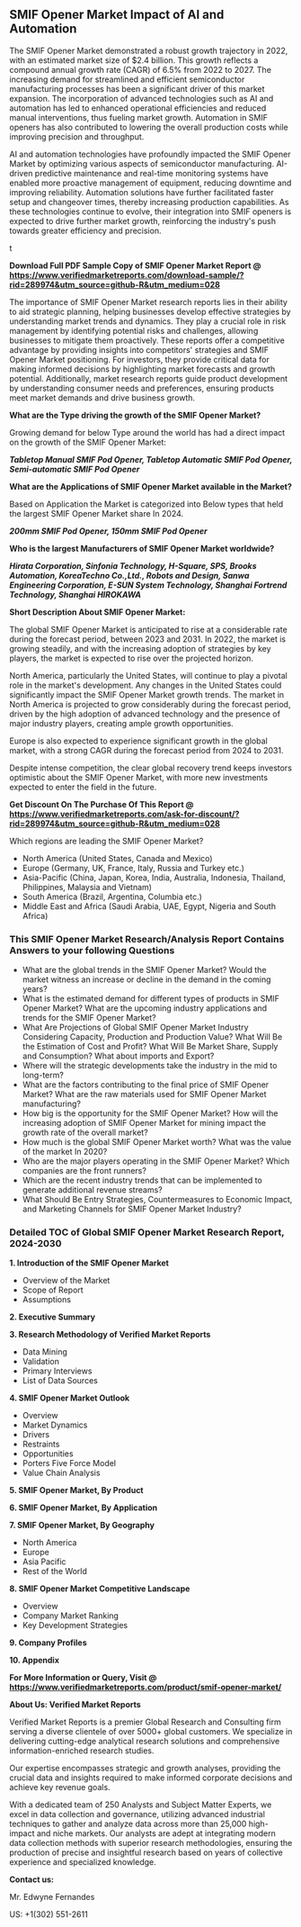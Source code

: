 <h2>SMIF Opener Market Impact of AI and Automation</h2><p>The SMIF Opener Market demonstrated a robust growth trajectory in 2022, with an estimated market size of $2.4 billion. This growth reflects a compound annual growth rate (CAGR) of 6.5% from 2022 to 2027. The increasing demand for streamlined and efficient semiconductor manufacturing processes has been a significant driver of this market expansion. The incorporation of advanced technologies such as AI and automation has led to enhanced operational efficiencies and reduced manual interventions, thus fueling market growth. Automation in SMIF openers has also contributed to lowering the overall production costs while improving precision and throughput.</p><p>AI and automation technologies have profoundly impacted the SMIF Opener Market by optimizing various aspects of semiconductor manufacturing. AI-driven predictive maintenance and real-time monitoring systems have enabled more proactive management of equipment, reducing downtime and improving reliability. Automation solutions have further facilitated faster setup and changeover times, thereby increasing production capabilities. As these technologies continue to evolve, their integration into SMIF openers is expected to drive further market growth, reinforcing the industry's push towards greater efficiency and precision.</p>t</p><p id="" class=""><strong>Download Full PDF Sample Copy of SMIF Opener Market Report @ <a href="https://www.verifiedmarketreports.com/download-sample/?rid=289974&utm_source=github-R&utm_medium=028" target="_blank">https://www.verifiedmarketreports.com/download-sample/?rid=289974&utm_source=github-R&utm_medium=028</a></strong></p><p>The importance of&nbsp;SMIF Opener Market research reports lies in their ability to aid strategic planning, helping businesses develop effective strategies by understanding market trends and dynamics. They play a crucial role in risk management by identifying potential risks and challenges, allowing businesses to mitigate them proactively. These reports offer a competitive advantage by providing insights into competitors' strategies and SMIF Opener Market positioning. For investors, they provide critical data for making informed decisions by highlighting market forecasts and growth potential. Additionally, market research reports guide product development by understanding consumer needs and preferences, ensuring products meet market demands and drive business growth.</p><p><strong>What are the&nbsp;Type driving the growth of the SMIF Opener Market?</strong></p><p id="" class="">Growing demand for below Type around the world has had a direct impact on the growth of the SMIF Opener Market:</p><em><strong>Tabletop Manual SMIF Pod Opener, Tabletop Automatic SMIF Pod Opener, Semi-automatic SMIF Pod Opener</strong></em></p><strong>What are the&nbsp;Applications&nbsp;of SMIF Opener Market available in the Market?</strong></p><p id="" class="">Based on Application the Market is categorized into Below types that held the largest SMIF Opener Market share In 2024.</p><em><strong>200mm SMIF Pod Opener, 150mm SMIF Pod Opener</strong></em></p><strong>Who is the largest Manufacturers of SMIF Opener Market worldwide?</strong></p><p><em><strong>Hirata Corporation, Sinfonia Technology, H-Square, SPS, Brooks Automation, KoreaTechno Co.,Ltd., Robots and Design, Sanwa Engineering Corporation, E-SUN System Technology, Shanghai Fortrend Technology, Shanghai HIROKAWA</strong></em></p><p id="" class=""><strong>Short Description About SMIF Opener Market:</strong></p><p>The global SMIF Opener Market is anticipated to rise at a considerable rate during the forecast period, between 2023 and 2031. In 2022, the market is growing steadily, and with the increasing adoption of strategies by key players, the market is expected to rise over the projected horizon.</p><p>North America, particularly the United States, will continue to play a pivotal role in the market's development. Any changes in the United States could significantly impact the SMIF Opener Market growth trends. The market in North America is projected to grow considerably during the forecast period, driven by the high adoption of advanced technology and the presence of major industry players, creating ample growth opportunities.</p><p>Europe is also expected to experience significant growth in the global market, with a strong CAGR during the forecast period from 2024 to 2031.</p><p>Despite intense competition, the clear global recovery trend keeps investors optimistic about the SMIF Opener Market, with more new investments expected to enter the field in the future.</p><p id="" class=""><strong>Get Discount On The Purchase Of This Report @ <a href="https://www.verifiedmarketreports.com/ask-for-discount/?rid=289974&utm_source=github-R&utm_medium=028" target="_blank">https://www.verifiedmarketreports.com/ask-for-discount/?rid=289974&utm_source=github-R&utm_medium=028</a></strong></p>Which regions are leading the SMIF Opener Market?</p><ul><li>North America (United States, Canada and Mexico)</li><li>Europe (Germany, UK, France, Italy, Russia and Turkey etc.)</li><li>Asia-Pacific (China, Japan, Korea, India, Australia, Indonesia, Thailand, Philippines, Malaysia and Vietnam)</li><li>South America (Brazil, Argentina, Columbia etc.)</li><li>Middle East and Africa (Saudi Arabia, UAE, Egypt, Nigeria and South Africa)</li></ul><h3 id="" class="">This SMIF Opener Market Research/Analysis Report Contains Answers to your following Questions</h3><ul><li>What are the global trends in the SMIF Opener Market? Would the market witness an increase or decline in the demand in the coming years?</li><li>What is the estimated demand for different types of products in SMIF Opener Market? What are the upcoming industry applications and trends for the SMIF Opener Market?</li><li>What Are Projections of Global SMIF Opener Market Industry Considering Capacity, Production and Production Value? What Will Be the Estimation of Cost and Profit? What Will Be Market Share, Supply and Consumption? What about imports and Export?</li><li>Where will the strategic developments take the industry in the mid to long-term?</li><li>What are the factors contributing to the final price of SMIF Opener Market? What are the raw materials used for SMIF Opener Market manufacturing?</li><li>How big is the opportunity for the SMIF Opener Market? How will the increasing adoption of SMIF Opener Market for mining impact the growth rate of the overall market?</li><li>How much is the global SMIF Opener Market worth? What was the value of the market In 2020?</li><li>Who are the major players operating in the SMIF Opener Market? Which companies are the front runners?</li><li>Which are the recent industry trends that can be implemented to generate additional revenue streams?</li><li>What Should Be Entry Strategies, Countermeasures to Economic Impact, and Marketing Channels for SMIF Opener Market Industry?</li></ul><h3 id="" class="">Detailed TOC of Global SMIF Opener Market Research Report, 2024-2030</h3><p id="" class=""><strong>1. Introduction of the SMIF Opener Market</strong></p><ul><li>Overview of the Market</li><li>Scope of Report</li><li>Assumptions</li></ul><p id="" class=""><strong>2. Executive Summary</strong></p><p id="" class=""><strong>3. Research Methodology of Verified Market Reports</strong></p><ul><li>Data Mining</li><li>Validation</li><li>Primary Interviews</li><li>List of Data Sources</li></ul><p id="" class=""><strong>4. SMIF Opener Market Outlook</strong></p><ul><li>Overview</li><li>Market Dynamics</li><li>Drivers</li><li>Restraints</li><li>Opportunities</li><li>Porters Five Force Model</li><li>Value Chain Analysis</li></ul><p id="" class=""><strong>5. SMIF Opener Market, By Product</strong></p><p id="" class=""><strong>6. SMIF Opener Market, By Application</strong></p><p id="" class=""><strong>7. SMIF Opener Market, By Geography</strong></p><ul><li>North America</li><li>Europe</li><li>Asia Pacific</li><li>Rest of the World</li></ul><p id="" class=""><strong>8. SMIF Opener Market Competitive Landscape</strong></p><ul><li>Overview</li><li>Company Market Ranking</li><li>Key Development Strategies</li></ul><p id="" class=""><strong>9. Company Profiles</strong></p><p id="" class=""><strong>10. Appendix</strong></p><p id="" class=""><strong>For More Information or Query, Visit @ <a href="https://www.verifiedmarketreports.com/product/smif-opener-market/" target="_blank">https://www.verifiedmarketreports.com/product/smif-opener-market/</a></strong></p><p id="" class=""><strong>About Us: Verified Market Reports</strong></p><p id="" class="">Verified Market Reports is a premier Global Research and Consulting firm serving a diverse clientele of over 5000+ global customers. We specialize in delivering cutting-edge analytical research solutions and comprehensive information-enriched research studies.</p><p id="" class="">Our expertise encompasses strategic and growth analyses, providing the crucial data and insights required to make informed corporate decisions and achieve key revenue goals.</p><p id="" class="">With a dedicated team of 250 Analysts and Subject Matter Experts, we excel in data collection and governance, utilizing advanced industrial techniques to gather and analyze data across more than 25,000 high-impact and niche markets. Our analysts are adept at integrating modern data collection methods with superior research methodologies, ensuring the production of precise and insightful research based on years of collective experience and specialized knowledge.</p><p id="" class=""><strong>Contact us:</strong></p><p id="" class="">Mr. Edwyne Fernandes</p><p id="" class="">US: +1(302) 551-2611</p>